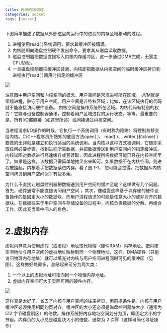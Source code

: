 ```yaml
---
title: 传统的IO原理
categories: socket   
tags: [socket]
---
```





下图简单描述了数据从外部磁盘向运行中的进程的内存区域移动的过程。
1. 进程使用read( )系统调用，要求其缓冲区被填满。
2. 内核随即向磁盘控制硬件发出命令，要求其从磁盘读取数据。
3. 磁盘控制器把数据直接写入内核内存缓冲区，这一步通过DMA完成，无需主CPU协助。
4. 一旦磁盘控制器把缓冲区装满，内核即把数据从内核空间的临时缓冲区拷贝到进程执行read( )调用时指定的缓冲区


![](http://ols7leonh.bkt.clouddn.com//assert/img/java/socket/IO_1.png)



注意图中用户空间和内核空间的概念。用户空间是常规进程所在区域。 JVM就是常规进程，驻守于用户空间。用户空间是非特权区域：比如，在该区域执行的代码就不能直接访问硬件设备。
内核空间是操作系统所在区域。内核代码有特别的权力：它能与设备控制器通讯，控制着用户区域进程的运行状态，等等。最重要的是，所有I/O都直接（如这里所述）或间接通过内核空间。


当进程请求I/O操作的时候，它执行一个系统调用（有时称为陷阱）将控制权移交给内核。C/C++程序员所熟知的底层方法open( )、 read( )、 write( )和close( )要做的无非就是建立和执行适当的系统调用。当内核以这种方式被调用，它随即采取任何必要步骤，找到进程所需数据，并把数据传送到用户空间内的指定缓冲区。内核试图对数据进行高速缓存或预读取，因此进程所需数据可能已经在内核空间里了。如果是这样，该数据只需简单地拷贝出来即可。如果数据不在内核空间，则进程被挂起，内核着手把数据读进内存。看了图 1-1， 您可能会觉得，把数据从内核空间拷贝到用户空间似乎有些多余。


为什么不直接让磁盘控制器把数据送到用户空间的缓冲区呢？这样做有几个问题。首先，硬件通常不能直接访问用户空间 ，其次，像磁盘这样基于块存储的硬件设备操作的是固定大小的数据块，而用户进程请求的可能是任意大小的或非对齐的数据块。在数据往来于用户空间与存储设备的过程中，内核负责数据的分解、再组合工作，因此充当着中间人的角色。



# 2.虚拟内存
虚拟内存意为使用虚假（或虚拟）地址取代物理（硬件RAM）内存地址。把内核空间地址与用户空间的虚拟地址映射到同一个物理地址，这样，DMA硬件（只能访问物理内存地址）就可以填充对内核与用户空间进程同时可见的缓冲区（见图），这样做好处颇多，总结起来可分为两大类：
1. 一个以上的虚拟地址可指向同一个物理内存地址。
2. 虚拟内存空间可大于实际可用的硬件内存。

![](http://ols7leonh.bkt.clouddn.com//assert/img/java/socket/IO_2.png)


这样真是太好了，省去了内核与用户空间的往来拷贝，但前提条件是，内核与用户缓冲区必须使用相同的页对齐，缓冲区的大小还必须是磁盘控制器块大小（通常为 512 字节磁盘扇区）的倍数。操作系统把内存地址空间划分为页，即固定大小的字节组。内存页的大小总是磁盘块大小的倍数，通常为 2 次幂（这样可简化寻址操作）